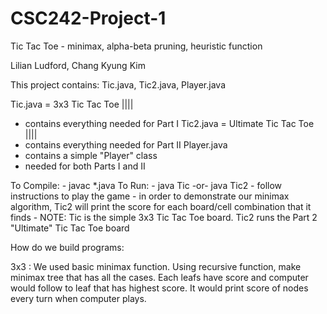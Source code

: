 # CSC242-Project-1

Tic Tac Toe - minimax, alpha-beta pruning, heuristic function

Lilian Ludford, Chang Kyung Kim

This project contains: 
   Tic.java, Tic2.java, Player.java
   
   Tic.java = 3x3 Tic Tac Toe ||||
   - contains everything needed for Part I
   Tic2.java = Ultimate Tic Tac Toe |||| 
   - contains everything needed for Part II 
   Player.java 
   - contains a simple "Player" class
   - needed for both Parts I and II

To Compile:
   	- javac *.java
To Run:
   	- java Tic -or- java Tic2
   	- follow instructions to play the game
   	- in order to demonstrate our minimax algorithm, Tic2 will print the score for each board/cell combination that it finds
   	-
NOTE: Tic is the simple 3x3 Tic Tac Toe board. Tic2 runs the Part 2 "Ultimate" Tic Tac Toe board 

How do we build programs:

  3x3 : We used basic minimax function. Using recursive function, make minimax tree that has all the cases. Each leafs have score and computer would follow to leaf that has highest score. It would print score of nodes every turn when computer plays. 

